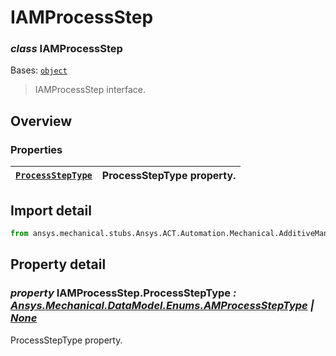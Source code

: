 # IAMProcessStep

### *class* IAMProcessStep

Bases: [`object`](https://docs.python.org/3/library/functions.html#object)

> IAMProcessStep interface.

> <!-- !! processed by numpydoc !! -->

## Overview

### Properties

| [`ProcessStepType`](#IAMProcessStep.ProcessStepType)   | ProcessStepType property.   |
|--------------------------------------------------------|-----------------------------|

## Import detail

```python
from ansys.mechanical.stubs.Ansys.ACT.Automation.Mechanical.AdditiveManufacturing import IAMProcessStep
```

## Property detail

### *property* IAMProcessStep.ProcessStepType *: [Ansys.Mechanical.DataModel.Enums.AMProcessStepType](../../../../Mechanical/DataModel/Enums/AMProcessStepType.md#AMProcessStepType) | [None](https://docs.python.org/3/library/constants.html#None)*

ProcessStepType property.

<!-- !! processed by numpydoc !! -->
